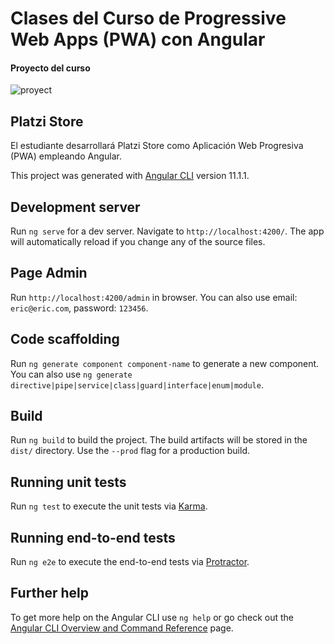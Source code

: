 # Clases del Curso de Progressive Web Apps (PWA) con Angular
#### Proyecto del curso

![proyect](https://static.platzi.com/media/landing-projects/Proyecto-pwa-angular.png)

## Platzi Store

El estudiante desarrollará Platzi Store como Aplicación Web Progresiva (PWA) empleando Angular.

This project was generated with [Angular CLI](https://github.com/angular/angular-cli) version 11.1.1.

## Development server

Run `ng serve` for a dev server. Navigate to `http://localhost:4200/`. The app will automatically reload if you change any of the source files.

## Page Admin

Run `http://localhost:4200/admin` in browser. You can also use email: `eric@eric.com`, password: `123456`.

## Code scaffolding

Run `ng generate component component-name` to generate a new component. You can also use `ng generate directive|pipe|service|class|guard|interface|enum|module`.

## Build

Run `ng build` to build the project. The build artifacts will be stored in the `dist/` directory. Use the `--prod` flag for a production build.

## Running unit tests

Run `ng test` to execute the unit tests via [Karma](https://karma-runner.github.io).

## Running end-to-end tests

Run `ng e2e` to execute the end-to-end tests via [Protractor](http://www.protractortest.org/).

## Further help

To get more help on the Angular CLI use `ng help` or go check out the [Angular CLI Overview and Command Reference](https://angular.io/cli) page.
